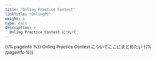 ```yaml
---
title: "Onling Practice Contest"
linkTitle: "OnlingPC"
weight: 1
type: docs
description: >
  Onling Practice Contest について
---
```


{{% pageinfo %}}
Onling Practice Contest についてここにまとめたい
{{% /pageinfo %}}
